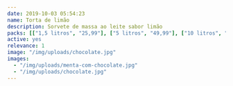 ```yaml
---
date: 2019-10-03 05:54:23
name: Torta de limão
description: Sorvete de massa ao leite sabor limão
packs: [["1,5 litros", "25,99"], ["5 litros", "49,99"], ["10 litros", "89,99"]]
active: yes
relevance: 1
image: "/img/uploads/chocolate.jpg"
images:
  - "/img/uploads/menta-com-chocolate.jpg"
  - "/img/uploads/chocolate.jpg"
---
```

